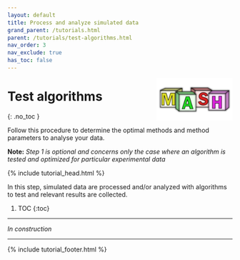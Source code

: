 ```yaml
---
layout: default
title: Process and analyze simulated data
grand_parent: /tutorials.html
parent: /tutorials/test-algorithms.html
nav_order: 3
nav_exclude: true
has_toc: false
---
```


<img src="../../assets/images/logos/logo-tutorials_400px.png" width="170" style="float:right; margin-left: 15px;"/>

# Test algorithms
{: .no_toc }

Follow this procedure to determine the optimal methods and method parameters to analyse your data.

**Note:** *Step 1 is optional and concerns only the case where an algorithm is tested and optimized for particular experimental data*

{% include tutorial_head.html %}

In this step, simulated data are processed and/or analyzed with algorithms to test and relevant results are collected.

1. TOC
{:toc}

---

*In construction*

---

{% include tutorial_footer.html %}
